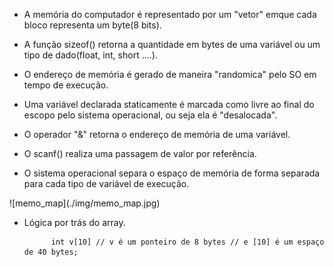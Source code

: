 - A memória do computador é representado por um "vetor" emque cada bloco representa um byte(8 bits).

- A função sizeof() retorna a quantidade em bytes de uma variável ou um tipo de dado(float, int, short ....).

- O endereço de memória é gerado de maneira "randomica" pelo SO em tempo de execução.

- Uma variável declarada staticamente é marcada como livre ao final do escopo pelo sistema operacional, ou seja ela é "desalocada".

- O operador "&" retorna o endereço de memória de uma variável.

- O scanf() realiza uma passagem de valor por referência.

- O sistema operacional separa o espaço de memória de forma separada para cada tipo de variável de execução.

</p>![memo_map](./img/memo_map.jpg)

- Lógica por trás do array.

            int v[10] // v é um ponteiro de 8 bytes // e [10] é um espaço de 40 bytes; 
